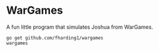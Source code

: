 # WarGames

A fun little program that simulates Joshua from WarGames.

```
go get github.com/fharding1/wargames
wargames
```
